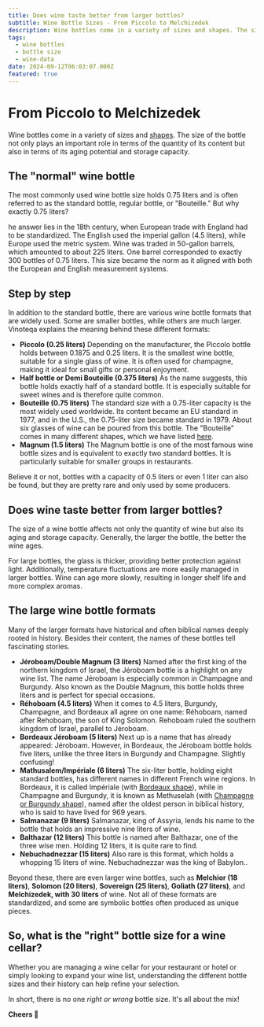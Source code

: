 ```yaml
---
title: Does wine taste better from larger bottles?
subtitle: Wine Bottle Sizes - From Piccolo to Melchizedek
description: Wine bottles come in a variety of sizes and shapes. The size of the bottle not only plays an important role in terms of the quantity of its content but also in terms of its aging potential and storage capacity.
tags:
  - wine bottles
  - bottle size
  - wine-data
date: 2024-09-12T06:03:07.000Z
featured: true
---
```


# From Piccolo to Melchizedek

Wine bottles come in a variety of sizes and [shapes](https://www.vinoteqa.com/en/blog/wines/common-bottle-shapes). The size of the bottle not only plays an important role in terms of the quantity of its content but also in terms of its aging potential and storage capacity.

## The "normal" wine bottle

The most commonly used wine bottle size holds 0.75 liters and is often referred to as the standard bottle, regular bottle, or "Bouteille." But why exactly 0.75 liters? 

he answer lies in the 18th century, when European trade with England had to be standardized. The English used the imperial gallon (4.5 liters), while Europe used the metric system. Wine was traded in 50-gallon barrels, which amounted to about 225 liters. One barrel corresponded to exactly 300 bottles of 0.75 liters. This size became the norm as it aligned with both the European and English measurement systems.

## Step by step

In addition to the standard bottle, there are various wine bottle formats that are widely used. Some are smaller bottles, while others are much larger. Vinoteqa explains the meaning behind these different formats:

- **Piccolo (0.25 liters)** Depending on the manufacturer, the Piccolo bottle holds between 0.1875 and 0.25 liters. It is the smallest wine bottle, suitable for a single glass of wine. It is often used for champagne, making it ideal for small gifts or personal enjoyment.
- **Half bottle or Demi Bouteille (0.375 liters)** As the name suggests, this bottle holds exactly half of a standard bottle. It is especially suitable for sweet wines and is therefore quite common.
- **Bouteille (0.75 liters)** The standard size with a 0.75-liter capacity is the most widely used worldwide. Its content became an EU standard in 1977, and in the U.S., the 0.75-liter size became standard in 1979. About six glasses of wine can be poured from this bottle. The "Bouteille" comes in many different shapes, which we have listed [here](https://www.vinoteqa.com/en/blog/wines/common-bottle-shapes).
- **Magnum (1.5 liters)** The Magnum bottle is one of the most famous wine bottle sizes and is equivalent to exactly two standard bottles. It is particularly suitable for smaller groups in restaurants. 

Believe it or not, bottles with a capacity of 0.5 liters or even 1 liter can also be found, but they are pretty rare and only used by some producers.

## Does wine taste better from larger bottles?

The size of a wine bottle affects not only the quantity of wine but also its aging and storage capacity. Generally, the larger the bottle, the better the wine ages.

For large bottles, the glass is thicker, providing better protection against light. Additionally, temperature fluctuations are more easily managed in larger bottles. Wine can age more slowly, resulting in longer shelf life and more complex aromas.

## The large wine bottle formats

Many of the larger formats have historical and often biblical names deeply rooted in history. Besides their content, the names of these bottles tell fascinating stories.

- **Jéroboam/Double Magnum (3 liters)** Named after the first king of the northern kingdom of Israel, the Jéroboam bottle is a highlight on any wine list. The name Jéroboam is especially common in Champagne and Burgundy. Also known as the Double Magnum, this bottle holds three liters and is perfect for special occasions.
- **Réhoboam (4.5 liters)** When it comes to 4.5 liters, Burgundy, Champagne, and Bordeaux all agree on one name: Réhoboam, named after Rehoboam, the son of King Solomon. Rehoboam ruled the southern kingdom of Israel, parallel to Jéroboam.
- **Bordeaux Jéroboam (5 liters)** Next up is a name that has already appeared: Jéroboam. However, in Bordeaux, the Jéroboam bottle holds five liters, unlike the three liters in Burgundy and Champagne. Slightly confusing!
- **Mathusalem/Impériale (6 liters)** The six-liter bottle, holding eight standard bottles, has different names in different French wine regions. In Bordeaux, it is called Impériale (with [Bordeaux shape](/en/blog/wines/common-bottle-shapes)), while in Champagne and Burgundy, it is known as Methuselah (with [Champagne or Burgundy shape](/en/blog/wines/common-bottle-shapes)), named after the oldest person in biblical history, who is said to have lived for 969 years.
- **Salmanazar (9 liters)** Salmanazar, king of Assyria, lends his name to the bottle that holds an impressive nine liters of wine.
- **Balthazar (12 liters)** This bottle is named after Balthazar, one of the three wise men. Holding 12 liters, it is quite rare to find.
- **Nebuchadnezzar (15 liters)** Also rare is this format, which holds a whopping 15 liters of wine. Nebuchadnezzar was the king of Babylon..

Beyond these, there are even larger wine bottles, such as **Melchior (18 liters)**, **Solomon (20 liters)**, **Sovereign (25 liters)**, **Goliath (27 liters)**, and **Melchizedek, with 30 liters** of wine. Not all of these formats are standardized, and some are symbolic bottles often produced as unique pieces.

## So, what is the "right" bottle size for a wine cellar?

Whether you are managing a wine cellar for your restaurant or hotel or simply looking to expand your wine list, understanding the different bottle sizes and their history can help refine your selection.

In short, there is no one _right or wrong_ bottle size. It's all about the mix!

**Cheers 🍷**
